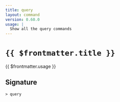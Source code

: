```yaml
---
title: query
layout: command
version: 0.60.0
usage: |
  Show all the query commands
---
```


# `{{ $frontmatter.title }}`

<div style='white-space: pre-wrap;'>{{ $frontmatter.usage }}</div>

## Signature

```> query ```
